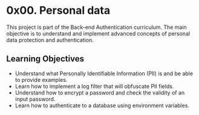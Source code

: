 # 0x00. Personal data

This project is part of the Back-end Authentication curriculum. The main objective is to understand and implement advanced concepts of personal data protection and authentication.

## Learning Objectives

- Understand what Personally Identifiable Information (PII) is and be able to provide examples.
- Learn how to implement a log filter that will obfuscate PII fields.
- Understand how to encrypt a password and check the validity of an input password.
- Learn how to authenticate to a database using environment variables.
